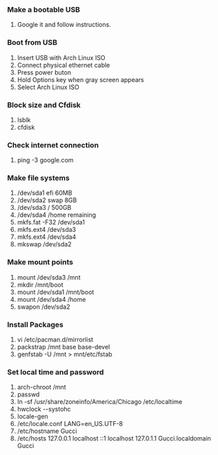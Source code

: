### Make a bootable USB
1. Google it and follow instructions.

### Boot from USB
1. Insert USB with Arch Linux ISO
1. Connect physical ethernet cable
1. Press power buton
1. Hold Options key when gray screen appears
1. Select Arch Linux ISO

### Block size and Cfdisk 
1. lsblk
1. cfdisk

### Check internet connection
1. ping -3 google.com

### Make file systems
1. /dev/sda1 efi 60MB
1. /dev/sda2 swap 8GB
1. /dev/sda3 / 500GB
1. /dev/sda4 /home remaining
1. mkfs.fat -F32 /dev/sda1
1. mkfs.ext4 /dev/sda3
1. mkfs.ext4 /dev/sda4
1. mkswap /dev/sda2


### Make mount points
1. mount /dev/sda3 /mnt
1. mkdir /mnt/boot
1. mount /dev/sda1 /mnt/boot
1. mount /dev/sda4 /home
1. swapon /dev/sda2

### Install Packages
1. vi /etc/pacman.d/mirrorlist
1. packstrap /mnt base base-devel
1. genfstab -U /mnt > mnt/etc/fstab

### Set local time and password
1. arch-chroot /mnt
1. passwd
1. ln -sf /usr/share/zoneinfo/America/Chicago /etc/localtime
1. hwclock --systohc
1. locale-gen
1. /etc/locale.conf 
   LANG=en_US.UTF-8
1. /etc/hostname
   Gucci 
2. /etc/hosts
   127.0.0.1 localhost
   ::1       localhost
   127.0.1.1 Gucci.localdomain Gucci
